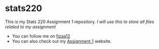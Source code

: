 # stats220
This is my Stats 220 Assignment 1 repository.
*I will use this to store all files related to my assignment*
* You can follow me on [fizaa12](https://github.com/fizaa12)
* You can also check out my [Assignment 1](https://fizaa12.github.io/stats220/) website.

